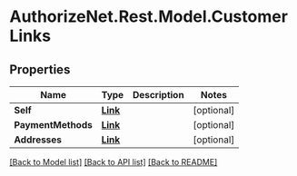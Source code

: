 # AuthorizeNet.Rest.Model.CustomerLinks
## Properties

Name | Type | Description | Notes
------------ | ------------- | ------------- | -------------
**Self** | [**Link**](Link.md) |  | [optional] 
**PaymentMethods** | [**Link**](Link.md) |  | [optional] 
**Addresses** | [**Link**](Link.md) |  | [optional] 

[[Back to Model list]](../README.md#documentation-for-models) [[Back to API list]](../README.md#documentation-for-api-endpoints) [[Back to README]](../README.md)

